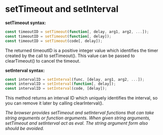 # setTimeout and setInterval

**setTimeout syntax:**

```js
const timeoutID = setTimeout(function[, delay, arg1, arg2, ...]);
const timeoutID = setTimeout(function[, delay]);
const timeoutID = setTimeout(code[, delay]);
```
The returned timeoutID is a positive integer value which identifies the timer created by the call to setTimeout(). This value can be passed to clearTimeout() to cancel the timeout.


**setInterval syntax:**
```js
const intervalID = setInterval(func, [delay, arg1, arg2, ...]);
const intervalID = setInterval(function[, delay]);
const intervalID = setInterval(code, [delay]);
```

This method returns an interval ID which uniquely identifies the interval, so you can remove it later by calling clearInterval().

*The browser provides setTimeout and setInterval functions that can take string arguments or function arguments. When given string arguments, setTimeout and setInterval act as eval. The string argument form also should be avoided.*
